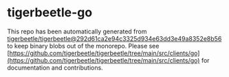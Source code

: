 # tigerbeetle-go
This repo has been automatically generated from [tigerbeetle/tigerbeetle@292d61ca2e94c3325d934e63dd3e49a8352e8b56](https://github.com/tigerbeetle/tigerbeetle/commit/292d61ca2e94c3325d934e63dd3e49a8352e8b56) to keep binary blobs out of the monorepo. Please see [https://github.com/tigerbeetle/tigerbeetle/tree/main/src/clients/go](https://github.com/tigerbeetle/tigerbeetle/tree/main/src/clients/go) for documentation and contributions.
